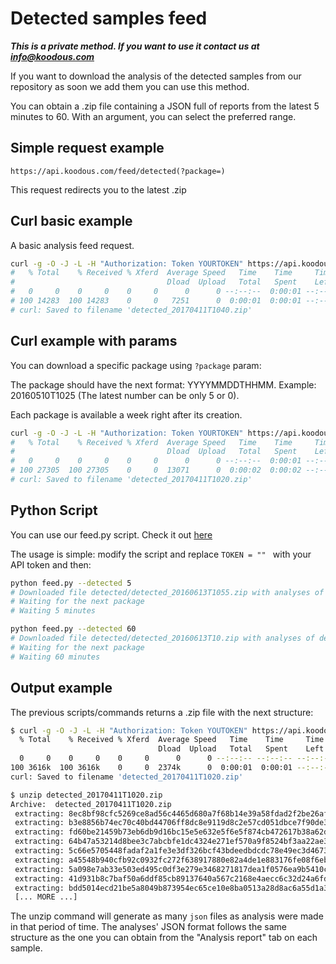 # Detected samples feed

***This is a private method. If you want to use it contact us at [info@koodous.com](mailto:info@koodous.com)***

If you want to download the analysis of the detected samples from our repository as soon we add them you can use this method.

You can obtain a .zip file containing a JSON full of reports from the latest 5 minutes to 60. With an argument, you can select the preferred range. 

## Simple request example

`https://api.koodous.com/feed/detected(?package=)`

This request redirects you to the latest .zip

## Curl basic example

A basic analysis feed request.

```bash
curl -g -O -J -L -H "Authorization: Token YOURTOKEN" https://api.koodous.com/feed/detected
#   % Total    % Received % Xferd  Average Speed   Time    Time     Time  Current
#                                  Dload  Upload   Total   Spent    Left  Speed
#   0     0    0     0    0     0      0      0 --:--:--  0:00:01 --:--:--     0
# 100 14283  100 14283    0     0   7251      0  0:00:01  0:00:01 --:--:--  108k
# curl: Saved to filename 'detected_20170411T1040.zip'
```

## Curl example with params

You can download a specific package using `?package` param:

The package should have the next format: YYYYMMDDTHHMM. Example: 20160510T1025 (The latest number can be only 5 or 0).

Each package is available a week right after its creation. 

```bash
curl -g -O -J -L -H "Authorization: Token YOURTOKEN" https://api.koodous.com/feed/detected?package=20170411T1020
#   % Total    % Received % Xferd  Average Speed   Time    Time     Time  Current
#                                  Dload  Upload   Total   Spent    Left  Speed
#   0     0    0     0    0     0      0      0 --:--:--  0:00:01 --:--:--     0
# 100 27305  100 27305    0     0  13071      0  0:00:02  0:00:02 --:--:-- 66924
# curl: Saved to filename 'detected_20170411T1020.zip'
```

## Python Script

You can use our feed.py script. Check it out [here](https://github.com/Koodous/Scripts/blob/master/feed.py)

The usage is simple: modify the script and replace `TOKEN = "" ` with your API token and then:

```bash
python feed.py --detected 5
# Downloaded file detected/detected_20160613T1055.zip with analyses of detected samples
# Waiting for the next package
# Waiting 5 minutes

python feed.py --detected 60
# Downloaded file detected/detected_20160613T10.zip with analyses of detected samples
# Waiting for the next package
# Waiting 60 minutes
```


## Output example
The previous scripts/commands returns a .zip file with the next structure:
```bash
$ curl -g -O -J -L -H "Authorization: Token YOUTOKEN" https://api.koodous.com/feed/detected
  % Total    % Received % Xferd  Average Speed   Time    Time     Time  Current
                                 Dload  Upload   Total   Spent    Left  Speed
  0     0    0     0    0     0      0      0 --:--:-- --:--:-- --:--:--     0
100 3616k  100 3616k    0     0  2374k      0  0:00:01  0:00:01 --:--:-- 2374k
curl: Saved to filename 'detected_20170411T1020.zip'

$ unzip detected_20170411T1020.zip 
Archive:  detected_20170411T1020.zip
 extracting: 8ec8bf98cfc5269ce8ad56c4465d680a7f68b14e39a58fdad2f2be26af3e44f8.json  
 extracting: b3e8856b74ec70c40bd44706ff8dc8e9119d8c2e57cd051dbce7f90de304399f.json  
 extracting: fd60be21459b73eb6db9d16bc15e5e632e5f6e5f874cb472617b38a62ddb0fcf.json  
 extracting: 64b47a53214d8bee3c7abcbfe1dc4324e271ef570a9f8524bf3aa22ae35ff435.json  
 extracting: 5c66e5705448fadaf2a1fe3e3df326bcf43bdeedbdcdc78e49ec3d46737c8e18.json  
 extracting: a45548b940cfb92c0932fc272f638917880e82a4de1e883176fe08f6ebeb678d.json  
 extracting: 5a098e7ab33e503ed495c0df3e279e3468271817dea1f0576ea9b5410cca4186.json  
 extracting: 41d931b8c7baf50a6ddf85cb89137640a567c2168e4aecc6c32d24a6fd3fc7bc.json  
 extracting: bdd5014ecd21be5a8049b873954ec65ce10e8ba0513a28d8ac6a55d1a37d28f3.json
 [... MORE ...]

```

The unzip command will generate as many ```json``` files as analysis were made in that period of time. The analyses' JSON format follows the same structure as the one you can obtain from the "Analysis report" tab on each sample. 